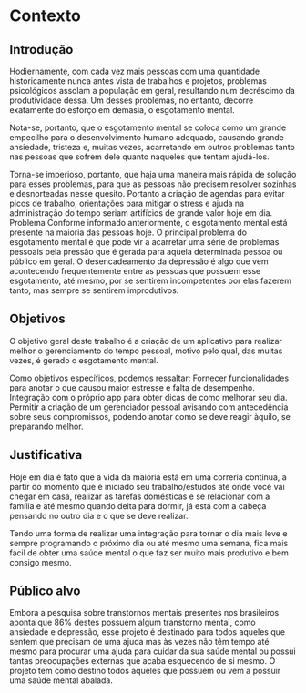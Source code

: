 # Contexto
## Introdução
Hodiernamente, com cada vez mais pessoas com uma quantidade historicamente nunca antes vista de trabalhos e projetos,  problemas psicológicos assolam a população em geral, resultando num decréscimo da produtividade dessa. Um desses problemas, no entanto, decorre exatamente do esforço em demasia, o esgotamento mental.

Nota-se, portanto, que o esgotamento mental se coloca como um grande empecilho para o desenvolvimento humano adequado, causando grande ansiedade, tristeza e, muitas vezes, acarretando em outros problemas tanto nas pessoas que sofrem dele quanto naqueles que tentam ajudá-los.

Torna-se imperioso, portanto, que haja uma maneira mais rápida de solução para esses problemas, para que as pessoas não precisem resolver sozinhas e desnorteadas nesse quesito. Portanto a criação de agendas para evitar picos de trabalho, orientações para mitigar o stress e ajuda na administração do tempo seriam artifícios de grande valor hoje em dia.
Problema
Conforme informado anteriormente, o esgotamento mental está presente na maioria das pessoas hoje. O principal problema do esgotamento mental é que pode vir a acarretar uma série de problemas pessoais pela pressão que é gerada para aquela determinada pessoa ou público em geral. O desencadeamento da depressão é algo que vem acontecendo frequentemente entre as pessoas que possuem esse esgotamento, até mesmo, por se sentirem incompetentes por elas fazerem tanto, mas sempre se sentirem improdutivos. 

## Objetivos
O objetivo geral deste trabalho é a criação de um aplicativo para realizar melhor o gerenciamento do tempo pessoal, motivo pelo qual, das muitas vezes, é gerado o esgotamento mental. 

Como objetivos específicos, podemos ressaltar:
Fornecer funcionalidades para anotar o que causou maior estresse e falta de desempenho. 
Integração com o próprio app para obter dicas de como melhorar seu dia. 
Permitir a criação de um gerenciador pessoal avisando com antecedência sobre seus compromissos, podendo anotar como se deve reagir àquilo, se preparando melhor. 

## Justificativa
Hoje em dia é fato que a vida da maioria está em uma correria contínua, a partir do momento que é iniciado seu trabalho/estudos até onde você vai chegar em casa, realizar as tarefas domésticas e se relacionar com a família e até mesmo quando deita para dormir, já está com a cabeça pensando no outro dia e o que se deve realizar. 

Tendo uma forma de realizar uma integração para tornar o dia mais leve e sempre programando o próximo dia ou até mesmo uma semana, fica mais fácil de obter uma saúde mental o que faz ser muito mais produtivo e bem consigo mesmo. 

## Público alvo
Embora a pesquisa sobre transtornos mentais presentes nos brasileiros aponta que 86% destes possuem algum transtorno mental, como ansiedade e depressão, esse projeto é destinado para todos aqueles que sentem que precisam de uma ajuda mas às vezes não têm tempo até mesmo para procurar uma ajuda para cuidar da sua saúde mental ou possui tantas preocupações externas que acaba esquecendo de si mesmo. O projeto tem como destino todos aqueles que possuem ou vem a possuir uma saúde mental abalada. 
